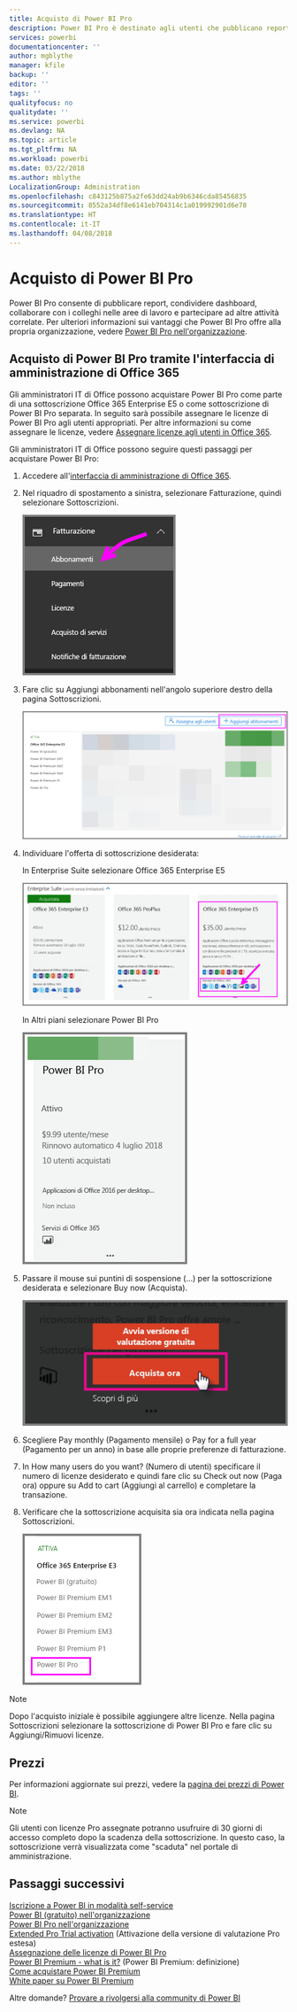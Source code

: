 ```yaml
---
title: Acquisto di Power BI Pro
description: Power BI Pro è destinato agli utenti che pubblicano report, condividono dashboard, collaborano con i colleghi nelle aree di lavoro e partecipano ad altre attività correlate.
services: powerbi
documentationcenter: ''
author: mgblythe
manager: kfile
backup: ''
editor: ''
tags: ''
qualityfocus: no
qualitydate: ''
ms.service: powerbi
ms.devlang: NA
ms.topic: article
ms.tgt_pltfrm: NA
ms.workload: powerbi
ms.date: 03/22/2018
ms.author: mblythe
LocalizationGroup: Administration
ms.openlocfilehash: c843125b875a2fe63dd24ab9b6346cda85456835
ms.sourcegitcommit: 8552a34df8e6141eb704314c1a019992901d6e78
ms.translationtype: HT
ms.contentlocale: it-IT
ms.lasthandoff: 04/08/2018
---
```

# <a name="purchasing-power-bi-pro"></a>Acquisto di Power BI Pro

Power BI Pro consente di pubblicare report, condividere dashboard, collaborare con i colleghi nelle aree di lavoro e partecipare ad altre attività correlate. Per ulteriori informazioni sui vantaggi che Power BI Pro offre alla propria organizzazione, vedere [Power BI Pro nell'organizzazione](service-admin-power-bi-pro-in-your-organization.md).

## <a name="purchasing-power-bi-pro-through-office-365-admin-center"></a>Acquisto di Power BI Pro tramite l'interfaccia di amministrazione di Office 365

Gli amministratori IT di Office possono acquistare Power BI Pro come parte di una sottoscrizione Office 365 Enterprise E5 o come sottoscrizione di Power BI Pro separata. In seguito sarà possibile assegnare le licenze di Power BI Pro agli utenti appropriati. Per altre informazioni su come assegnare le licenze, vedere [Assegnare licenze agli utenti in Office 365](https://support.office.com/en-us/article/assign-licenses-to-users-in-office-365-for-business-997596b5-4173-4627-b915-36abac6786dc?ui=en-US&rs=en-US&ad=US).

Gli amministratori IT di Office possono seguire questi passaggi per acquistare Power BI Pro:

1. Accedere all'[interfaccia di amministrazione di Office 365](https://portal.office.com/adminportal/home#/homepage).
2. Nel riquadro di spostamento a sinistra, selezionare Fatturazione, quindi selezionare Sottoscrizioni.

    ![riquadro di spostamento](media/service-admin-purchasing-power-bi-pro/service-purchasing-power-bi-pro/service-purchasing-power-bi-pro-01.png)

3. Fare clic su Aggiungi abbonamenti nell'angolo superiore destro della pagina Sottoscrizioni.

    ![sottoscrizione](media/service-admin-purchasing-power-bi-pro/service-purchasing-power-bi-pro/service-purchasing-power-bi-pro-02.png)

4. Individuare l'offerta di sottoscrizione desiderata:

    In Enterprise Suite selezionare Office 365 Enterprise E5

    ![sottoscrizione a Office E5](media/service-admin-purchasing-power-bi-pro/service-purchasing-power-bi-pro/service-purchasing-power-bi-pro-03.png)

    In Altri piani selezionare Power BI Pro

    ![sottoscrizione a PBI](media/service-admin-purchasing-power-bi-pro/service-purchasing-power-bi-pro/service-purchasing-power-bi-pro-04.png)

5. Passare il mouse sui puntini di sospensione (...) per la sottoscrizione desiderata e selezionare Buy now (Acquista).

    ![Buy Now (Acquista)](media/service-admin-purchasing-power-bi-pro/service-purchasing-power-bi-pro/service-purchasing-power-bi-pro-05.png)

6. Scegliere Pay monthly (Pagamento mensile) o Pay for a full year (Pagamento per un anno) in base alle proprie preferenze di fatturazione.
7. In How many users do you want? (Numero di utenti) specificare il numero di licenze desiderato e quindi fare clic su Check out now (Paga ora) oppure su Add to cart (Aggiungi al carrello) e completare la transazione.
8. Verificare che la sottoscrizione acquisita sia ora indicata nella pagina Sottoscrizioni.

   ![Sottoscrizione acquisita](media/service-admin-purchasing-power-bi-pro/service-purchasing-power-bi-pro/service-purchasing-power-bi-pro-06.png)

> [!NOTE]
> Dopo l'acquisto iniziale è possibile aggiungere altre licenze. Nella pagina Sottoscrizioni selezionare la sottoscrizione di Power BI Pro e fare clic su Aggiungi/Rimuovi licenze.
>

## <a name="pricing"></a>Prezzi

Per informazioni aggiornate sui prezzi, vedere la [pagina dei prezzi di Power BI](https://powerbi.microsoft.com/en-us/pricing/).

> [!NOTE]
> Gli utenti con licenze Pro assegnate potranno usufruire di 30 giorni di accesso completo dopo la scadenza della sottoscrizione. In questo caso, la sottoscrizione verrà visualizzata come "scaduta" nel portale di amministrazione.
>

## <a name="next-steps"></a>Passaggi successivi
[Iscrizione a Power BI in modalità self-service](service-admin-signing-up-for-power-bi-with-a-new-office-365-trial.md)
<br/>
[Power BI (gratuito) nell'organizzazione](service-admin-service-free-in-your-organization.md)
<br/>
[Power BI Pro nell'organizzazione](service-admin-power-bi-pro-in-your-organization.md)
<br/>
[Extended Pro Trial activation](service-extended-pro-trial.md) (Attivazione della versione di valutazione Pro estesa)
<br/>
[Assegnazione delle licenze di Power BI Pro](service-admin-assigning-power-bi-pro-licenses.md)
<br/>
[Power BI Premium - what is it?](service-admin-premium-manage.md) (Power BI Premium: definizione)
<br/>
[Come acquistare Power BI Premium](service-admin-premium-purchase.md)
<br/>
[White paper su Power BI Premium](https://aka.ms/pbipremiumwhitepaper)

Altre domande? [Provare a rivolgersi alla community di Power BI](https://community.powerbi.com/)
